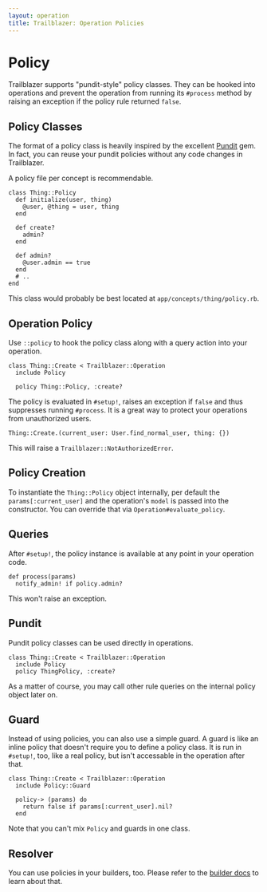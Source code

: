 ```yaml
---
layout: operation
title: Trailblazer: Operation Policies
---
```


# Policy

Trailblazer supports "pundit-style" policy classes. They can be hooked into operations and prevent the operation from running its `#process` method by raising an exception if the policy rule returned `false`.

## Policy Classes

The format of a policy class is heavily inspired by the excellent [Pundit](https://github.com/elabs/pundit) gem. In fact, you can reuse your pundit policies without any code changes in Trailblazer.

A policy file per concept is recommendable.


    class Thing::Policy
      def initialize(user, thing)
        @user, @thing = user, thing
      end

      def create?
        admin?
      end

      def admin?
        @user.admin == true
      end
      # ..
    end


This class would probably be best located at `app/concepts/thing/policy.rb`.

## Operation Policy

Use `::policy` to hook the policy class along with a query action into your operation.


    class Thing::Create < Trailblazer::Operation
      include Policy

      policy Thing::Policy, :create?



The policy is evaluated in `#setup!`, raises an exception if `false` and thus suppresses running `#process`. It is a great way to protect your operations from unauthorized users.


    Thing::Create.(current_user: User.find_normal_user, thing: {})


This will raise a `Trailblazer::NotAuthorizedError`.

## Policy Creation

To instantiate the `Thing::Policy` object internally, per default the `params[:current_user]` and the operation's `model` is passed into the constructor. You can override that via `Operation#evaluate_policy`.

## Queries

After `#setup!`, the policy instance is available at any point in your operation code.


    def process(params)
      notify_admin! if policy.admin?


This won't raise an exception.

## Pundit

Pundit policy classes can be used directly in operations.


    class Thing::Create < Trailblazer::Operation
      include Policy
      policy ThingPolicy, :create?


As a matter of course, you may call other rule queries on the internal policy object later on.

## Guard

Instead of using policies, you can also use a simple guard. A guard is like an inline policy that doesn't require you to define a policy class. It is run in `#setup!`, too, like a real policy, but isn't accessable in the operation after that.


    class Thing::Create < Trailblazer::Operation
      include Policy::Guard

      policy-> (params) do
        return false if params[:current_user].nil?
      end


Note that you can't mix `Policy` and guards in one class.

## Resolver

You can use policies in your builders, too. Please refer to the [builder docs](builder.html#resolver) to learn about that.
